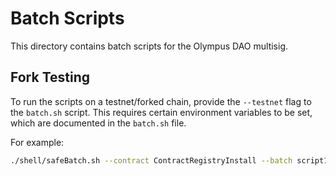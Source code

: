 # Batch Scripts

This directory contains batch scripts for the Olympus DAO multisig.

## Fork Testing

To run the scripts on a testnet/forked chain, provide the `--testnet` flag to the `batch.sh` script. This requires certain environment variables to be set, which are documented in the `batch.sh` file.

For example:

```bash
./shell/safeBatch.sh --contract ContractRegistryInstall --batch script1_install --broadcast true --testnet true --env .env.testnet
```
